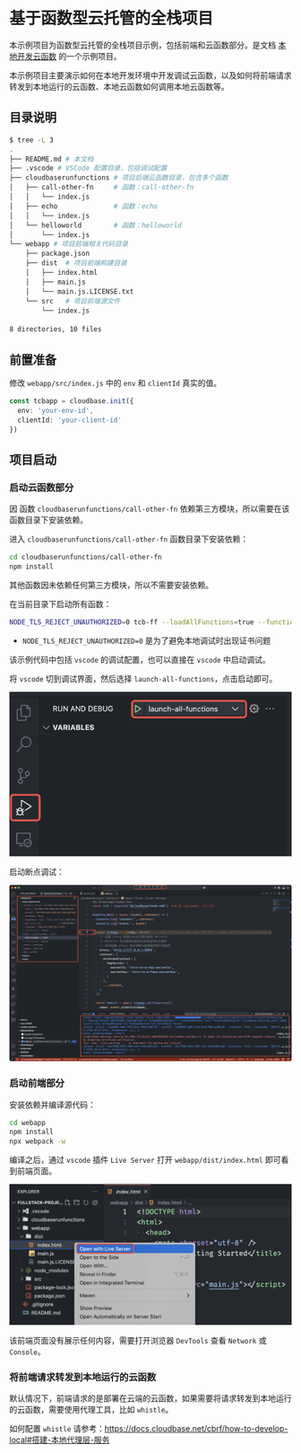 # 基于函数型云托管的全栈项目

本示例项目为函数型云托管的全栈项目示例，包括前端和云函数部分。是文档 [本地开发云函数](https://docs.cloudbase.net/cbrf/how-to-develop-local) 的一个示例项目。

本示例项目主要演示如何在本地开发环境中开发调试云函数，以及如何将前端请求转发到本地运行的云函数、本地云函数如何调用本地云函数等。

## 目录说明

```sh
$ tree -L 3
.
├── README.md # 本文档
├── .vscode # VSCode 配置目录，包括调试配置
├── cloudbaserunfunctions # 项目后端云函数目录，包含多个函数
│   ├── call-other-fn     # 函数：call-other-fn
│   │   └── index.js
│   ├── echo              # 函数：echo
│   │   └── index.js
│   └── helloworld        # 函数：helloworld
│       └── index.js
└── webapp # 项目前端相关代码目录
    ├── package.json 
    ├── dist  # 项目前端构建目录
    │   ├── index.html
    │   ├── main.js
    │   └── main.js.LICENSE.txt
    └── src   # 项目前端源文件
        └── index.js

8 directories, 10 files
```

## 前置准备

修改 `webapp/src/index.js` 中的 `env` 和 `clientId` 真实的值。

```ts
const tcbapp = cloudbase.init({
  env: 'your-env-id',
  clientId: 'your-client-id'
})
```

## 项目启动

### 启动云函数部分

因 函数 `cloudbaserunfunctions/call-other-fn` 依赖第三方模块，所以需要在该函数目录下安装依赖。

进入 `cloudbaserunfunctions/call-other-fn` 函数目录下安装依赖：

```sh
cd cloudbaserunfunctions/call-other-fn
npm install
```

其他函数因未依赖任何第三方模块，所以不需要安装依赖。

在当前目录下启动所有函数：

```sh
NODE_TLS_REJECT_UNAUTHORIZED=0 tcb-ff --loadAllFunctions=true --functionsRoot=cloudbaserunfunctions --enableCors=true
```

* `NODE_TLS_REJECT_UNAUTHORIZED=0` 是为了避免本地调试时出现证书问题

该示例代码中包括 `vscode` 的调试配置，也可以直接在 `vscode` 中启动调试。

将 `vscode` 切到调试界面，然后选择 `launch-all-functions`，点击启动即可。

![launch-all-functions](launch-all-functions.png)

启动断点调试：

![breakpoint-debugging](breakpoint-debugging.png)

### 启动前端部分

安装依赖并编译源代码：

```sh
cd webapp
npm install
npx webpack -w
```

编译之后，通过 `vscode` 插件 `Live Server` 打开 `webapp/dist/index.html` 即可看到前端页面。

![open-with-live-server](open-with-live-server.png)

该前端页面没有展示任何内容，需要打开浏览器 `DevTools` 查看 `Network` 或 `Console`。

### 将前端请求转发到本地运行的云函数

默认情况下，前端请求的是部署在云端的云函数，如果需要将请求转发到本地运行的云函数，需要使用代理工具，比如 `whistle`。

如何配置 `whistle` 请参考：<https://docs.cloudbase.net/cbrf/how-to-develop-local#搭建-本地代理层-服务>
